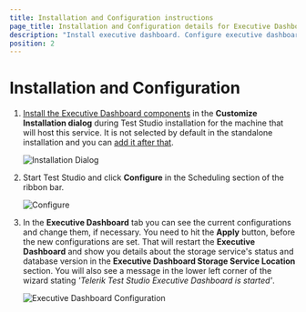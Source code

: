 ```yaml
---
title: Installation and Configuration instructions
page_title: Installation and Configuration details for Executive Dashboard
description: "Install executive dashboard. Configure executive dashboard. Setup executive dashboard."
position: 2
---
```

# Installation and Configuration

1. <a href="/general-information/installation/install-procedure" target="_blank">Install the Executive Dashboard components</a> in the **Customize Installation dialog** during Test Studio installation for the machine that will host this service. It is not selected by default in the standalone installation and you can <a href="/general-information/installation/add-services" target="_blank">add it after that</a>.

    ![Installation Dialog][1]

2. Start Test Studio and click **Configure** in the Scheduling section of the ribbon bar.

    ![Configure][2]

3. In the **Executive Dashboard** tab you can see the current configurations and change them, if necessary. You need to hit the **Apply** button, before the new configurations are set. That will restart the **Executive Dashboard** and show you details about the storage service's status and database version in the **Executive Dashboard Storage Service Location** section. You will also see a message in the lower left corner of the wizard stating *'Telerik Test Studio Executive Dashboard is started'*.

    ![Executive Dashboard Configuration][3]

[1]: /img/general-information/test-results/dashboard/installation-and-configuration/fig1.png
[2]: /img/general-information/test-results/dashboard/installation-and-configuration/fig2.png
[3]: /img/general-information/test-results/dashboard/installation-and-configuration/fig3.png